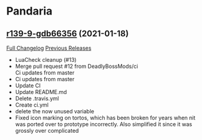 # <DBM> Pandaria

## [r139-9-gdb66356](https://github.com/DeadlyBossMods/DBM-MoP/tree/db66356117e438b839e8340188759fea31b46682) (2021-01-18)
[Full Changelog](https://github.com/DeadlyBossMods/DBM-MoP/compare/r139...db66356117e438b839e8340188759fea31b46682) [Previous Releases](https://github.com/DeadlyBossMods/DBM-MoP/releases)

- LuaCheck cleanup (#13)  
- Merge pull request #12 from DeadlyBossMods/ci  
    Ci updates from master  
- Ci updates from master  
- Update CI  
- Update README.md  
- Delete .travis.yml  
- Create ci.yml  
- delete the now unused variable  
- Fixed icon marking on tortos, which has been broken for years when nit was ported over to prototype incorrectly. Also simplified it since it was grossly over complicated  
